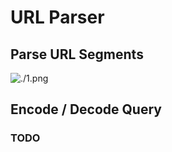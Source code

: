 # URL Parser

## Parse URL Segments

![./1.png](img/url-parser.png)

## Encode / Decode Query

### TODO
